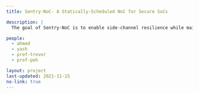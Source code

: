 ```yaml
---
title: Sentry-NoC- A Statically-Scheduled NoC for Secure SoCs

description: |
  The goal of Sentry-NoC is to enable side-channel resilience while maintaining high performance, energy efficiency, and low over- head compared to previous works. Sentry-NoC provides a secure platform for communication among malicious IPs and offers extensive protection against confidentiality and integrity attacks, complete protection against availability attacks. Moreover, it provides protection against side-channel attacks by applying temporal and data obfuscation techniques.

people:
  - ahmed
  - yash
  - prof-trevor
  - prof-peh

layout: project
last-updated: 2021-11-15
no-link: true
---
```

